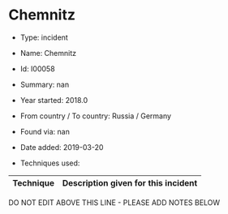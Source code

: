# Chemnitz

* Type: incident

* Name: Chemnitz

* Id: I00058

* Summary: nan

* Year started: 2018.0

* From country / To country: Russia / Germany

* Found via: nan

* Date added: 2019-03-20

* Techniques used: 

| Technique | Description given for this incident |
| --------- | ------------------------- |


DO NOT EDIT ABOVE THIS LINE - PLEASE ADD NOTES BELOW